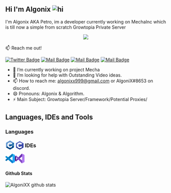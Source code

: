 ## Hi I'm Algonix <img src="https://user-images.githubusercontent.com/1303154/88677602-1635ba80-d120-11ea-84d8-d263ba5fc3c0.gif" width="28px" height="28px" alt="hi">

I'm Algonix AKA Petro, im a developer currently working on MechaInc which is till now a simple from scratch Growtopia Private Server

<p align="center">
  <img src="https://discord.c99.nl/widget/theme-2/921797784175255603.png">
</p>

:mailbox: Reach me out!

[![Twitter Badge](https://img.shields.io/badge/-@XxAlgorithm-1ca0f1?style=flat&labelColor=1ca0f1&logo=twitter&logoColor=white&link=https://twitter.com/Ipenywis)](https://twitter.com/XxAlgorithm) [![Mail Badge](https://img.shields.io/badge/-MrAlgonix-e74c3c?style=flat&labelColor=e74c3c&logo=youtube&logoColor=white)](https://youtube.com/channel/UCh6oq4y6I8G4lmfbTC39RLg) [![Mail Badge](https://img.shields.io/badge/-@mralgonix-e84393?style=flat&labelColor=e84393&logo=instagram&logoColor=white)](https://instagram.com/mralgonix) [![Mail Badge](https://img.shields.io/badge/-algonix-c0392b?style=flat&labelColor=c0392b&logo=gmail&logoColor=white)](mailto:algonixx999@gmail.com)

<!-- TODO: Add last video link -->

- 🔭 I’m currently working on project Mecha
- 🤔 I’m looking for help with Outstanding Video ideas.
- 📫 How to reach me: algonixx999@gmail.com or AlgoniX#8653 on discord.
- 😄 Pronouns: Algonix & Algorithm.
- ⚡ Main Subject: Growtopia Server/Framework/Potential Proxies/

## Languages, IDEs and Tools

### Languages

<img style="padding: 1.5px" align="left" alt="C++" width="25px" src="https://raw.githubusercontent.com/Mempler/Mempler/master/assets//cpp.svg"/>
<img style="padding: 1.5px" align="left" alt="C" width="30px" src="https://raw.githubusercontent.com/Mempler/Mempler/master/assets//c.svg"/>


### IDEs

<img align="left" alt="VSCode" width="30px" src="https://raw.githubusercontent.com/Mempler/Mempler/master/assets//visual-studio-code.svg"/>
<img alt="Visual Studio 2019" width="30px" src="https://raw.githubusercontent.com/Mempler/Mempler/master/assets//vs2019.svg"/>

#### Github Stats

![AlgoniXX github stats](https://github-readme-stats.vercel.app/api?username=AlgoniXX&count_private=true&theme=tokyonight&hide=contribs,prs)

</details>


[reactplaylist]: https://www.youtube.com/watch?v=KxXXEL-k47Y&list=PLvXDmnBbOF7RnYiZvDwl2Pzcs2kfi10wd
[vscodetutorial]: https://www.youtube.com/watch?v=Bkie2ai8qeE&t=8s
[htmltutorial]: https://www.youtube.com/watch?v=VK6MXVxOsws&t=27s
[javascripttutorial]: https://www.youtube.com/watch?v=D-LHKvmX37E
